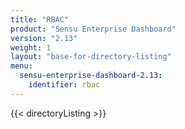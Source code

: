 ```yaml
---
title: "RBAC"
product: "Sensu Enterprise Dashboard"
version: "2.13"
weight: 1
layout: "base-for-directory-listing"
menu:
  sensu-enterprise-dashboard-2.13:
    identifier: rbac
---
```


{{< directoryListing >}}
